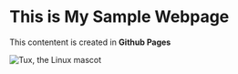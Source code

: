 # This is My Sample Webpage


This contentent is created in **Github Pages**

![Tux, the Linux mascot](/pages-demo/images/GopalKrishna.png)
